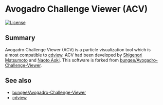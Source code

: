 # Avogadro Challenge Viewer (ACV)

[![License](https://img.shields.io/badge/License-BSD%203--Clause-blue.svg)](https://opensource.org/licenses/BSD-3-Clause)

## Summary

Avogadro Challenge Viewer (ACV) is a particle visualization tool which is almost compatible to [cdview](http://polymer.apphy.u-fukui.ac.jp/~koishi/cdview.php). ACV had been developed by [Shigenori Matsumoto](https://github.com/bungee) and [Naoto Aoki](https://github.com/naoto-aoki). This software is forked from [bungee/Avogadro-Challenge-Viewer](https://github.com/bungee/Avogadro-Challenge-Viewer).

## See also

- [bungee/Avogadro-Challenge-Viewer](https://github.com/bungee/Avogadro-Challenge-Viewer)
- [cdview](http://polymer.apphy.u-fukui.ac.jp/~koishi/cdview.php)